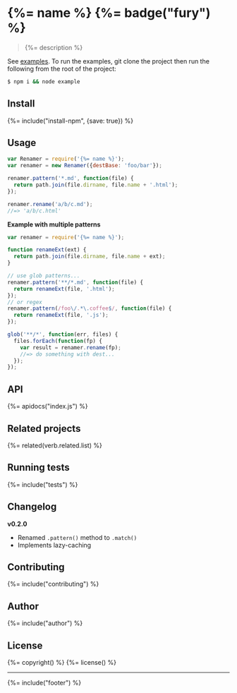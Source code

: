 # {%= name %} {%= badge("fury") %}

> {%= description %}

See [examples](example.js). To run the examples, git clone the project then run the following from the root of the project:

```sh
$ npm i && node example
```

## Install
{%= include("install-npm", {save: true}) %}

## Usage

```js
var Renamer = require('{%= name %}');
var renamer = new Renamer({destBase: 'foo/bar'});

renamer.pattern('*.md', function(file) {
  return path.join(file.dirname, file.name + '.html');
});

renamer.rename('a/b/c.md');
//=> 'a/b/c.html'
```

**Example with multiple patterns**

```js
var renamer = require('{%= name %}');

function renameExt(ext) {
  return path.join(file.dirname, file.name + ext);
}

// use glob patterns...
renamer.pattern('**/*.md', function(file) {
  return renameExt(file, '.html');
});
// or regex
renamer.pattern(/foo\/.*\.coffee$/, function(file) {
  return renameExt(file, '.js');
});

glob('**/*', function(err, files) {
  files.forEach(function(fp) {
    var result = renamer.rename(fp);
    //=> do something with dest...
  });
});
```

## API
{%= apidocs("index.js") %}

## Related projects
{%= related(verb.related.list) %}  

## Running tests
{%= include("tests") %}

## Changelog

**v0.2.0**

- Renamed `.pattern()` method to `.match()`
- Implements lazy-caching 

## Contributing
{%= include("contributing") %}

## Author
{%= include("author") %}

## License
{%= copyright() %}
{%= license() %}

***

{%= include("footer") %}
